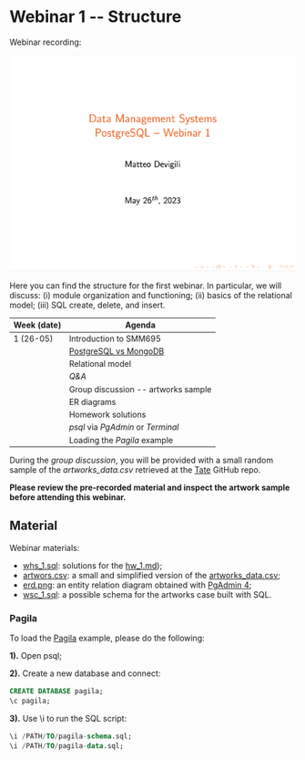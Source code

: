 # Webinar 1 -- Structure

Webinar recording:

![webinar-1](img/webinar1.png)

Here you can find the structure for the first webinar. In particular, we will
discuss: (i) module organization and functioning; (ii) basics of the relational
model; (iii) SQL create, delete, and insert.

| **Week (date)** | **Agenda**                                       |
|-----------------|--------------------------------------------------|
| 1 (26-05)       | Introduction to SMM695                           |
|                 | [PostgreSQL vs MongoDB](https://www.mongodb.com/compare/mongodb-postgresql) |
|                 | Relational model                                 |
|                 | _Q&A_                                            |
|                 | Group discussion -- artworks sample              |
|                 | ER diagrams                                      |
|                 | Homework solutions                               |
|                 | _psql_ via _PgAdmin_ or _Terminal_               |
|                 | Loading the _Pagila_ example                     |

During the _group discussion_, you will be provided with a small random sample of
the _artworks_data.csv_ retrieved at the [Tate](https://github.com/tategallery/collection#usage) GitHub repo.

**Please review the pre-recorded material and inspect the artwork sample before attending this webinar.**

## Material

Webinar materials:

* [whs_1.sql](https://github.com/mattDevigili/dms-smm695/blob/master/week-1/webinar-1/whs_1.sql): solutions for the [hw_1.md](https://mattdevigili.github.io/dms-smm695/week-1/hw_1.html));
* [artwors.csv](https://github.com/mattDevigili/dms-smm695/blob/master/week-1/webinar-1/artworks.csv): a small and simplified version of the [artworks_data.csv](https://github.com/tategallery/collection/blob/master/artwork_data.csv);
* [erd.png](https://github.com/mattDevigili/dms-smm695/blob/master/week-1/webinar-1/erd.png): an entity relation diagram obtained with [PgAdmin 4](https://www.pgadmin.org/docs/pgadmin4/6.9/erd_tool.html);
* [wsc_1.sql](https://github.com/mattDevigili/dms-smm695/blob/master/week-1/webinar-1/wsc_1.sql): a possible schema for the artworks case built with SQL.

### Pagila

To load the [Pagila](https://github.com/devrimgunduz/pagila) example, please do the following:

**1).** Open psql;

**2).** Create a new database and connect:

```sql
CREATE DATABASE pagila;
\c pagila;
```

**3).** Use \i to run the SQL script:

```sql
\i /PATH/TO/pagila-schema.sql;
\i /PATH/TO/pagila-data.sql;
```
